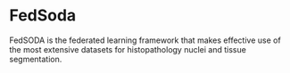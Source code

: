 # FedSoda
 FedSODA is the federated learning framework that makes effective use of the most extensive datasets for histopathology nuclei and tissue segmentation. 
